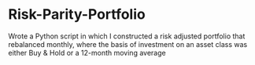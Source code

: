 # Risk-Parity-Portfolio
Wrote a Python script in which I constructed a risk adjusted portfolio that rebalanced monthly, where the basis of investment on an asset class was either Buy &amp; Hold or a 12-month moving average
